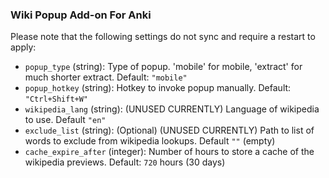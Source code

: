 ### Wiki Popup Add-on For Anki

Please note that the following settings do not sync and require a restart to apply:
- `popup_type` (string): Type of popup. 'mobile' for mobile, 'extract' for much shorter extract. Default: `"mobile"`
- `popup_hotkey` (string): Hotkey to invoke popup manually. Default: `"Ctrl+Shift+W"`
- `wikipedia_lang` (string): (UNUSED CURRENTLY) Language of wikipedia to use. Default `"en"`
- `exclude_list` (string): (Optional) (UNUSED CURRENTLY) Path to list of words to exclude from wikipedia lookups. Default `""` (empty)
- `cache_expire_after` (integer): Number of hours to store a cache of the wikipedia previews. Default: `720` hours (30 days)
